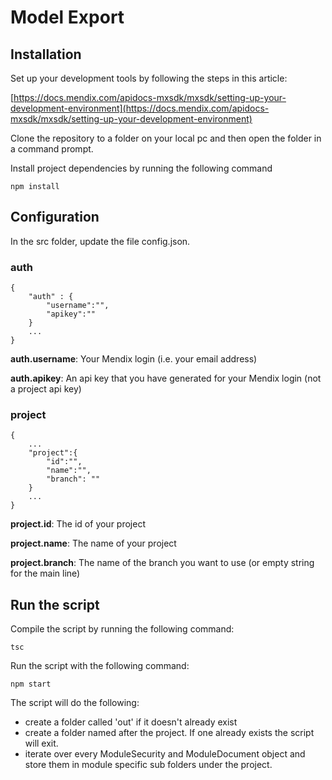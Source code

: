 # Model Export
## Installation
Set up your development tools by following the steps in this article:

[https://docs.mendix.com/apidocs-mxsdk/mxsdk/setting-up-your-development-environment](https://docs.mendix.com/apidocs-mxsdk/mxsdk/setting-up-your-development-environment)

Clone the repository to a folder on your local pc and then open the folder in a command prompt. 

Install project dependencies by running the following command

`npm install`

## Configuration

In the src folder, update the file config.json.

### auth

```
{
    "auth" : {
        "username":"",
        "apikey":""
    }
    ...
}
```

**auth.username**: Your Mendix login (i.e. your email address)

**auth.apikey**: An api key that you have generated for your Mendix login (not a project api key)

### project
```
{
    ...
    "project":{
        "id":"",
        "name":"",
        "branch": ""
    }
    ...
}
```

**project.id**: The id of your project

**project.name**: The name of your project

**project.branch**: The name of the branch you want to use (or empty string for the main line)  

## Run the script
Compile the script by running the following command:

`tsc`

Run the script with the following command:

`npm start`

The script will do the following:

- create a folder called 'out' if it doesn't already exist
- create a folder named after the project. If one already exists the script will exit. 
- iterate over every ModuleSecurity and ModuleDocument object and store them in module specific sub folders under the project.